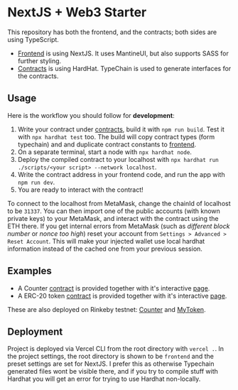 # NextJS + Web3 Starter

This repository has both the frontend, and the contracts; both sides are using TypeScript.

- [Frontend](./frontend/) is using NextJS. It uses MantineUI, but also supports SASS for further styling.
- [Contracts](./contracts/) is using HardHat. TypeChain is used to generate interfaces for the contracts.

## Usage

Here is the workflow you should follow for **development**:

1. Write your contract under [contracts](./contracts/), build it with `npm run build`. Test it with `npx hardhat test` too. The build will copy contract types (form typechain) and and duplicate contract constants to [frontend](./frontend/).
2. On a separate terminal, start a node with `npx hardhat node`.
3. Deploy the compiled contract to your localhost with `npx hardhat run ./scripts/<your script> --network localhost`.
4. Write the contract address in your frontend code, and run the app with `npm run dev`.
5. You are ready to interact with the contract!

To connect to the localhost from MetaMask, change the chainId of localhost to be `31337`. You can then import one of the public accounts (with known private keys) to your MetaMask, and interact with the contract using the ETH there. If you get internal errors from MetaMask (such as _different block number_ or _nonce too high_) reset your account from `Settings > Advanced > Reset Account`. This will make your injected wallet use local hardhat information instead of the cached one from your previous session.

## Examples

- A Counter [contract](./contracts/contracts/Counter.sol) is provided together with it's interactive [page](./frontend/pages/counter.tsx).
- A ERC-20 token [contract](./contracts/contracts/MyToken.sol) is provided together with it's interactive [page](./frontend/pages/mytoken.tsx).

These are also deployed on Rinkeby testnet: [Counter](https://rinkeby.etherscan.io/address/0x7C9f4AA2fe39c7F5E9E18626D2CDF577af12a47D) and [MyToken](https://rinkeby.etherscan.io/address/0x1B7D3ea00f8e8142A5DFba8F95ceA8048eBC1bEC).

## Deployment

Project is deployed via Vercel CLI from the root directory with `vercel .`. In the project settings, the root directory is shown to be `frontend` and the preset settings are set for NextJS. I prefer this as otherwise Typechain generated files wont be visible there, and if you try to compile stuff with Hardhat you will get an error for trying to use Hardhat non-locally.
